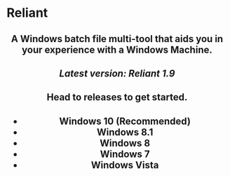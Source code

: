 # Reliant

<h2 align="center">A Windows batch file multi-tool that aids you in your experience with a Windows Machine.</h2>

<h2 align="center"><i>Latest version: Reliant 1.9</i></h2>

<h2 align="center">Head to releases to get started.</h2>

<h2 align="center"Supported Operating systems</h2>

- Windows 10 (Recommended)
- Windows 8.1
- Windows 8
- Windows 7
- Windows Vista
